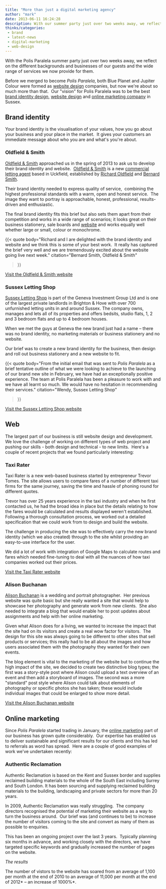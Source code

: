 ```yaml
---
title: "More than just a digital marketing agency"
author: "mark"
date: 2013-06-11 16:24:28
description: With our summer party just over two weeks away, we reflect on the wide range of services we provide for our guests
thinks/categories: 
 - brand
 - latest-news
 - digital-marketing
 - web-design
---
```


With the Polis Paralela summer party just over two weeks away, we reflect on the different backgrounds and businesses of our guests and the wide range of services we now provide for them.

Before we merged to become *Polis Paralela*, both Blue Planet and Jupiter Colour were formed as [website design](/creates/web/) companies, but now we're about so much more than that.  Our "vision" for Polis Paralela was to be the best [brand identity design](/creates/brand/), [website design](/creates/web/) and [online marketing company](/creates/online-marketing/) in Sussex.

## Brand identity

Your brand identity is the visualisation of your values, how you go about your business and your place in the market.  It gives your customers an immediate message about who you are and what's you're about.

### Oldfield &amp; Smith

[Oldfield &amp; Smith](http://www.oldfield-smith.co.uk) approached us in the spring of 2013 to ask us to develop their brand identity and website.  [Oldfield &amp; Smith](http://www.oldfield-smith.co.uk/) is a new [commercial letting agent](http://www.oldfield-smith.co.uk/what-we-do/agency/) based in Uckfield, established by [Richard Oldfield](http://www.oldfield-smith.co.uk/who-we-are/richard-oldfield/) and [Bernard Smith](http://www.oldfield-smith.co.uk/who-we-are/bernard-smith/).

Their brand identity needed to express quality of service,  combining the highest professional standards with a warm, open and honest service.  The image they want to portray is approachable, honest, professional, results-driven and enthusiastic.

The final brand identity fits this brief but also sets them apart from their competition and works in a wide range of scenarios; it looks great on their business stationery, sale boards and [website](http://www.oldfield-smith.co.uk) and works equally well whether large or small, colour or monochrome.

{{< quote
	body="Richard and I are delighted with the brand identity and website and we think this is some of your best work.  It really has captured the brief very well and we are tremendously excited about the website going live next week."
	citation="Bernard Smith, Oldfield &amp; Smith"
>}}

[Visit the Oldfield &amp; Smith website](http://www.oldfield-smith.co.uk)

### Sussex Letting Shop

[Sussex Letting Shop](http://www.sussexlettingshop.co.uk) is part of the Geneva Investment Group Ltd and is one of the largest private landlords in Brighton &amp; Hove with over 700 unfurnished letting units in and around Sussex. The company owns, manages and lets all of its properties and offers bedsits, studio flats, 1, 2 and 3 bedroom flats and up to 4 bedroom houses.

When we met the guys at Geneva the new brand just had a name – there was no brand identity, no marketing materials or business stationery and no website.

Our brief was to create a new brand identity for the business, then design and roll out business stationery and a new website to fit.

{{< quote
	body="From the initial email that was sent to *Polis Paralela* as a brief tentative outline of what we were looking to achieve to the launching of our brand new site in February, we have had an exceptionally positive experience. The team at Polis Paralela has been a pleasure to work with and we have all learnt so much. We would have no hesitation in recommending their services."
	citation="Wendy, Sussex Letting Shop"
>}}

[Visit the Sussex Letting Shop website](http://www.sussexlettingshop.co.uk)

## Web

The largest part of our business is still website design and development.  We love the challenge of working on different types of web project and pushing our skills - both design and technical - to new limits.  Here's a couple of recent projects that we found particularly interesting:

### Taxi Rater

Taxi Rater is a new web-based business started by entrepreneur Trevor Tomes. The site allows users to compare fares of a number of different taxi firms for the same journey, saving the time and hassle of phoning round for different quotes.

Trevor has over 25 years experience in the taxi industry and when he first contacted us, he had the broad idea in place but the details relating to how the fares would be calculated and results displayed weren't established.  Following a thorough consultation process, we worked out a detailed specification that we could work from to design and build the website.

The challenge in producing the site was to effectively carry the new brand identity (which we also created) through to the site whilst providing an easy-to-use interface for the user.

We did a lot of work with integration of Google Maps to calculate routes and fares which needed fine-tuning to deal with all the nuances of how taxi companies worked out their prices.

[Visit the Taxi Rater website](http://www.taxirater.co.uk/)

### Alison Buchanan

[Alison Buchanan](http://www.alisonbuchanan.co.uk/) is a wedding and portrait photographer.  Her previous website was quite basic but she really wanted a site that would help to showcase her photography and generate work from new clients.  She also needed to integrate a blog that would enable her to post updates about assignments and help with her online marketing.

Given what Alison does for a living, we wanted to increase the impact that the site had on its visitors and create a real wow factor for visitors.  The design for this site was always going to be different to other sites that sell products or services; this really had to be all about the images and how users associated them with the photography they wanted for their own events.

The blog element is vital to the marketing of the website but to continue the high impact of the site, we decided to create two distinctive blog types; the first was a story-style post where Alison could upload a text overview of an event and then add a storyboard of images. The second was a more "standard" post style where Alison could talk about elements of photography or specific photos she has taken; these would include individual images that could be enlarged to show more detail.

[Visit the Alison Buchanan website](http://www.alisonbuchanan.co.uk/)

## Online marketing

Since *Polis Paralela* started trading in January, the [online marketing](/creates/online-marketing/) part of our business has grown quite considerably.  Our expertise has enabled us to deliver sustainable and significant results for our clients and this has led to referrals as word has spread.  Here are a couple of good examples of work we've undertaken recently:

### Authentic Reclamation

Authentic Reclamation is based on the Kent and Sussex border and supplies reclaimed building materials to the whole of the South East including Surrey and South London. It has been sourcing and supplying reclaimed building materials to the building, landscaping and private sectors for more than 20 years.

In 2009, Authentic Reclamation was really struggling.  The company directors recognised the potential of marketing their website as a way to turn the business around.  Our brief was (and continues to be) to increase the number of visitors coming to the site and convert as many of them as possible to enquiries.

This has been an ongoing project over the last 3 years.  Typically planning six months in advance, and working closely with the directors, we have targeted specific keywords and gradually increased the number of pages on the website.

*The results*

The number of vistors to the website has soared from an average of 1,100 per month at the end of 2010 to an average of 11,000 per month at the end of 2012* – an increase of 1000%*.


